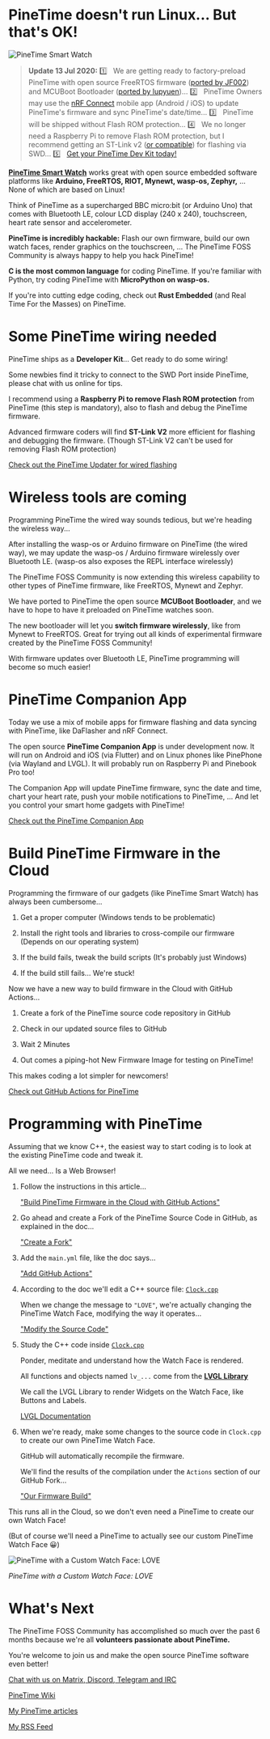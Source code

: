 # PineTime doesn't run Linux... But that's OK!

![PineTime Smart Watch](https://lupyuen.github.io/images/pinetime-title.jpg)

> __Update 13 Jul 2020:__ 1️⃣ &nbsp; We are getting ready to factory-preload PineTime with open source FreeRTOS firmware ([ported by JF002](https://github.com/JF002/Pinetime)) and MCUBoot Bootloader ([ported by lupyuen](https://lupyuen.github.io/pinetime-rust-mynewt/articles/mcuboot))... 2️⃣ &nbsp; PineTime Owners may use the [nRF Connect](https://www.nordicsemi.com/Software-and-tools/Development-Tools/nRF-Connect-for-mobile) mobile app (Android / iOS) to update PineTime's firmware and sync PineTime's date/time... 3️⃣ &nbsp; PineTime will be shipped without Flash ROM protection... 4️⃣ &nbsp; We no longer need a Raspberry Pi to remove Flash ROM protection, but I recommend getting an ST-Link v2 ([or compatible](https://www.aliexpress.com/wholesale?catId=0&initiative_id=SB_20180924134644&SearchText=st-link+v2&switch_new_app=y)) for flashing via SWD... 5️⃣ &nbsp; [Get your PineTime Dev Kit today!](https://store.pine64.org/product/pinetime-dev-kit/)

[__PineTime Smart Watch__](https://wiki.pine64.org/index.php/PineTime) works great with open source embedded software platforms like __Arduino, FreeRTOS, RIOT, Mynewt, wasp-os, Zephyr,__ ... None of which are based on Linux!

Think of PineTime as a supercharged BBC micro:bit (or Arduino Uno) that comes with Bluetooth LE, colour LCD display (240 x 240), touchscreen, heart rate sensor and accelerometer.

__PineTime is incredibly hackable:__ Flash our own firmware, build our own watch faces, render graphics on the touchscreen, ... The PineTime FOSS Community is always happy to help you hack PineTime!

__C is the most common language__ for coding PineTime. If you're familiar with Python, try coding PineTime with __MicroPython on wasp-os.__

If you're into cutting edge coding, check out __Rust Embedded__ (and Real Time For the Masses) on PineTime.

# Some PineTime wiring needed

PineTime ships as a __Developer Kit__... Get ready to do some wiring!

Some newbies find it tricky to connect to the SWD Port inside PineTime, please chat with us online for tips.

I recommend using a __Raspberry Pi to remove Flash ROM protection__ from PineTime (this step is mandatory), also to flash and debug the PineTime firmware.

Advanced firmware coders will find __ST-Link V2__ more efficient for flashing and debugging the firmware. (Though ST-Link V2 can't be used for removing Flash ROM protection)

[Check out the PineTime Updater for wired flashing](https://github.com/lupyuen/pinetime-updater/blob/master/README.md)

# Wireless tools are coming

Programming PineTime the wired way sounds tedious, but we're heading the wireless way...

After installing the wasp-os or Arduino firmware on PineTime (the wired way), we may update the wasp-os / Arduino firmware wirelessly over Bluetooth LE. (wasp-os also exposes the REPL interface wirelessly)

The PineTime FOSS Community is now extending this wireless capability to other types of PineTime firmware, like FreeRTOS, Mynewt and Zephyr.

We have ported to PineTime the open source __MCUBoot Bootloader__, and we have to hope to have it preloaded on PineTime watches soon. 

The new bootloader will let you __switch firmware wirelessly__, like from Mynewt to FreeRTOS. Great for trying out all kinds of experimental firmware created by the PineTime FOSS Community!

With firmware updates over Bluetooth LE, PineTime programming will become so much easier!

# PineTime Companion App

Today we use a mix of mobile apps for firmware flashing and data syncing with PineTime, like DaFlasher and nRF Connect.

The open source __PineTime Companion App__ is under development now. It will run on Android and iOS (via Flutter) and on Linux phones like PinePhone (via Wayland and LVGL).  It will probably run on Raspberry Pi and Pinebook Pro too!

The Companion App will update PineTime firmware, sync the date and time, chart your heart rate, push your mobile notifications to PineTime, ... And let you control your smart home gadgets with PineTime!

[Check out the PineTime Companion App](https://github.com/lupyuen/pinetime-companion/)

# Build PineTime Firmware in the Cloud

Programming the firmware of our gadgets (like PineTime Smart Watch) has always been cumbersome...

1. Get a proper computer (Windows tends to be problematic)

1. Install the right tools and libraries to cross-compile our firmware (Depends on our operating system)

1. If the build fails, tweak the build scripts (It's probably just Windows)

1. If the build still fails... We're stuck!

Now we have a new way to build firmware in the Cloud with GitHub Actions...

1. Create a fork of the PineTime source code repository in GitHub

1. Check in our updated source files to GitHub

1. Wait 2 Minutes

1. Out comes a piping-hot New Firmware Image for testing on PineTime!

This makes coding a lot simpler for newcomers!

[Check out GitHub Actions for PineTime](https://lupyuen.github.io/pinetime-rust-mynewt/articles/cloud)

# Programming with PineTime

Assuming that we know C++, the easiest way to start coding is to look at the existing PineTime code and tweak it.

All we need... Is a Web Browser!

1.  Follow the instructions in this article...

    ["Build PineTime Firmware in the Cloud with GitHub Actions"](https://lupyuen.github.io/pinetime-rust-mynewt/articles/cloud)

1.  Go ahead and create a Fork of the PineTime Source Code in GitHub, as explained in the doc...

    ["Create a Fork"](https://lupyuen.github.io/pinetime-rust-mynewt/articles/cloud#create-a-fork-of-pinetime-source-files)

1.  Add the `main.yml` file, like the doc says...

    ["Add GitHub Actions"](https://lupyuen.github.io/pinetime-rust-mynewt/articles/cloud#add-github-actions-to-our-fork)

1.  According to the doc we'll edit a C++ source file: [`Clock.cpp`](https://github.com/JF002/Pinetime/blob/master/src/DisplayApp/Screens/Clock.cpp)

    When we change the message to `"LOVE"`, we're actually changing the PineTime Watch Face, modifying the way it operates...

    ["Modify the Source Code"](https://lupyuen.github.io/pinetime-rust-mynewt/articles/cloud#modify-the-pinetime-source-code)

1.  Study the C++ code inside [`Clock.cpp`](https://github.com/JF002/Pinetime/blob/master/src/DisplayApp/Screens/Clock.cpp)

    Ponder, meditate and understand how the Watch Face is rendered.

    All functions and objects named `lv_...` come from the [__LVGL Library__](https://lvgl.io/)

    We call the LVGL Library to render Widgets on the Watch Face, like Buttons and Labels.

    [LVGL Documentation](https://docs.lvgl.io/v7/en/html/get-started/quick-overview.html#learn-the-basics)

1.  When we're ready, make some changes to the source code in `Clock.cpp` to create our own PineTime Watch Face.

    GitHub will automatically recompile the firmware.

    We'll find the results of the compilation under the `Actions` section of our GitHub Fork...

    ["Our Firmware Build"](https://lupyuen.github.io/pinetime-rust-mynewt/articles/cloud#our-first-pinetime-firmware-build)

This runs all in the Cloud, so we don't even need a PineTime to create our own Watch Face!

(But of course we'll need a PineTime to actually see our custom PineTime Watch Face 😀)

![PineTime with a Custom Watch Face: LOVE](https://lupyuen.github.io/images/cloud-love.jpg)

_PineTime with a Custom Watch Face: LOVE_

# What's Next

The PineTime FOSS Community has accomplished so much over the past 6 months because we're all __volunteers passionate about PineTime.__

You're welcome to join us and make the open source PineTime software even better!

[Chat with us on Matrix, Discord, Telegram and IRC](https://wiki.pine64.org/index.php/PineTime#Community)

[PineTime Wiki](https://wiki.pine64.org/index.php/PineTime)

[My PineTime articles](https://github.com/lupyuen/pinetime-rust-mynewt/blob/master/README.md)

[My RSS Feed](https://lupyuen.github.io/rss.xml)
